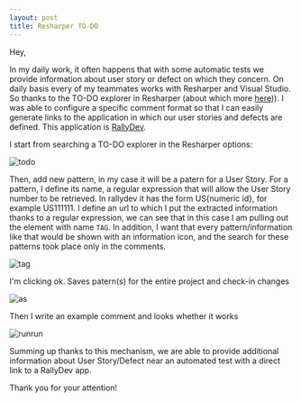 ```yaml
---
layout: post
title: Resharper TO-DO
---
```


Hey,

In my daily work, it often happens that with some automatic tests we provide information about user story or defect on which they concern. On daily basis every of my teammates works with Resharper and Visual Studio. So thanks to the TO-DO explorer in Resharper (about which more [here](https://blog.jetbrains.com/dotnet/2018/01/12/linking-external-resources-resharper-items/))). I was able to configure a specific comment format so that I can easily generate links to the application in which our user stories and defects are defined. This application is [RallyDev](https://rally1.rallydev.com).

I start from searching a TO-DO explorer in the Resharper options:

![todo](https://mnie.github.com/img/23-01-2018ResharperToDo/todoexplorer.png)

Then, add new pattern, in my case it will be a patern for a User Story. For a pattern, I define its name, a regular expression that will allow the User Story number to be retrieved. In rallydev it has the form US{numeric id}, for example US111111. I define an url to which I put the extracted information thanks to a regular expression, we can see that in this case I am pulling out the element with name `TAG`. In addition, I want that every pattern/information like that would be shown with an information icon, and the search for these patterns took place only in the comments.

![tag](https://mnie.github.com/img/23-01-2018ResharperToDo/tag.png)

I'm clicking ok. Saves patern(s) for the entire project and check-in changes

![as](https://mnie.github.com/img/23-01-2018ResharperToDo/as.png)

Then I write an example comment and looks whether it works

![runrun](https://mnie.github.com/img/23-01-2018ResharperToDo/run.gif)

Summing up thanks to this mechanism, we are able to provide additional information about User Story/Defect near an automated test with a direct link to a RallyDev app.

Thank you for your attention!